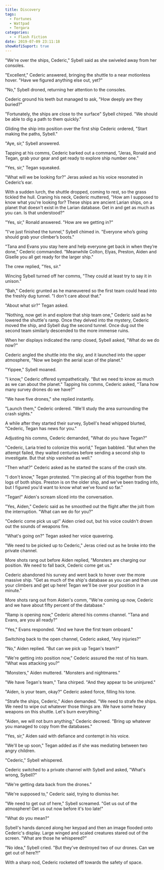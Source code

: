 ```yaml
---
title: Discovery
tags:
  - Fortunes
  - Wattpad
  - Tergara
categories:
  - - Flash Fiction
date: 2019-07-09 23:11:18
showKofiSuport: true
---
```


"We're over the ships, Cederic," Sybell said as she swiveled away from her consoles. 

"Excellent," Cederic answered, bringing the shuttle to a near motionless hover. "Have we figured anything else out, yet?" 

"No," Sybell droned, returning her attention to the consoles. 

Cederic ground his teeth but managed to ask, "How deeply are they buried?"

"Fortunately, the ships are close to the surface" Sybell chirped. "We should be able to dig a path to them quickly.<!-- more -->" 

Gliding the ship into position over the first ship Cederic ordered, "Start making the paths, Sybell." 

"Aye, sir," Sybell answered. 

Tapping at his comms, Cederic barked out a command, "Jeras, Ronald and Tegan, grab your gear and get ready to explore ship number one." 

"Yes, sir," Tegan squeaked. 

"What will we be looking for?" Jeras asked as his voice resonated in Cederic’s ear. 

With a sudden lurch, the shuttle dropped, coming to rest, so the grass tickled the hull. Craning his neck, Cederic muttered, "How am I supposed to know what you're looking for? These ships are ancient Larian ships, on a planet that doesn't exist in the Larian database. Get in and get as much as you can. Is that understood?" 

"Yes, sir," Ronald answered. "How are we getting in?" 

"I've just finished the tunnel," Sybell chimed in. "Everyone who’s going should grab your climber’s boots." 

"Tana and Evans you stay here and help everyone get back in when they’re done," Cederic commanded. "Meanwhile Colton, Elyas, Preston, Aiden and Giselle you all get ready for the larger ship." 

The crew replied, "Yes, sir." 

Wincing Sybell turned off her comms, "They could at least try to say it in unison." 

"Bah," Cederic grunted as he maneuvered so the first team could head into the freshly dug tunnel. "I don't care about that." 

"About what sir?" Tegan asked. 

"Nothing, now get in and explore that ship team one," Cederic said as he lowered the shuttle's ramp. Once they delved into the mystery, Cederic moved the ship, and Sybell dug the second tunnel. Once dug out the second team similarly descended to the more immense ruins. 

When her displays indicated the ramp closed, Sybell asked, "What do we do now?" 

Cederic angled the shuttle into the sky, and it launched into the upper atmosphere, "Now we begin the aerial scan of the planet." 

"Yippee," Sybell moaned. 

"I know," Cederic offered sympathetically. "But we need to know as much as we can about the planet." Tapping his comms, Cederic asked, "Tana how many survey drones do we have?" 

"We have five drones," she replied instantly. 

"Launch them," Cederic ordered. "We'll study the area surrounding the crash sights." 

A while after they started their survey, Sybell's head whipped blurted, "Cederic, Tegan has news for you." 

Adjusting his comms, Cederic demanded, "What do you have Tegan?" 

"Cederic, Laria tried to colonize this world," Tegan babbled. "But when the attempt failed, they waited centuries before sending a second ship to investigate. But that ship vanished as well." 

"Then what?" Cederic asked as he started the scans of the crash site. 

"I don't know," Tegan protested. "I'm piecing all of this together from the logs of both ships. Preston is on the older ship, and we've been trading info, but I figured you'd want to know what we've found so far." 

"Tegan!" Aiden's scream sliced into the conversation. 

"Yes, Aiden," Cederic said as he smoothed out the flight after the jolt from the interruption. "What can we do for you?" 

"Cederic come pick us up!" Aiden cried out, but his voice couldn't drown out the sounds of weapons fire. 

"What's going on?" Tegan asked her voice quavering. 

"We need to be picked up to Cederic," Jeras cried out as he broke into the private channel. 

More shots rang out before Aiden replied, "Monsters are charging our position. We need to fall back, Cederic come get us." 

Cederic abandoned his survey and went back to hover over the more massive ship. "Get as much of the ship's database as you can and then use your climbers and get up here! Tegan we'll be over your position in a minute." 

More shots rang out from Aiden's comm, "We're coming up now, Cederic and we have about fifty percent of the database." 

"Ramp is opening now," Cederic altered his comms channel. "Tana and Evans, are you all ready?" 

"Yes," Evans responded. "And we have the first team onboard." 

Switching back to the open channel, Cederic asked, "Any injuries?" 

"No," Aiden replied. "But can we pick up Tegan's team?" 

"We're getting into position now," Cederic assured the rest of his team. "What was attacking you?" 

"Monsters," Aiden muttered. "Monsters and nightmares." 

"We have Tegan's team," Tana chirped. "And they appear to be uninjured." 

"Aiden, is your team, okay?" Cederic asked force, filling his tone. 

"Strafe the ships, Cederic," Aiden demanded. "We need to strafe the ships. We need to wipe out whatever those things are. We have some heavy weapons on this shuttle.  Let's burn everything." 

"Aiden, we will not burn anything," Cederic decreed. "Bring up whatever you managed to copy from the databases." 

"Yes, sir," Aiden said with defiance and contempt in his voice. 

"We'll be up soon," Tegan added as if she was mediating between two angry children. 

"Cederic," Sybell whispered. 

Cederic switched to a private channel with Sybell and asked, "What's wrong, Sybell?" 

"We're getting data back from the drones." 

"We're supposed to," Cederic said, trying to dismiss her. 

"We need to get out of here," Sybell screamed. "Get us out of the atmosphere! Get us out now before it's too late!" 

"What do you mean?" 

Sybell's hands danced along her keypad and then an image flooded onto Cederic's display. Large winged and scaled creatures stared out of the screen. "What are those he whispered?" 

"No idea," Sybell cried. "But they've destroyed two of our drones. Can we get out of here?!" 

With a sharp nod, Cederic rocketed off towards the safety of space.
